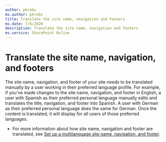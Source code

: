 ```yaml
---
author: pkrebs
ms.author: pkrebs
title: Translate the site name, navigation and footers
ms.date: 7/6/2020
description: Translate the site name, navigation and footers
ms.service: SharePoint Online
---
```


# Translate the site name, navigation, and footers
The site name, navigation, and footer of your site needs to be translated manually by a user working in their preferred language profile. For example, if you’ve made changes to the site name, navigation, and footer in English, a user with Spanish as their preferred personal language manually edits and translates the title, navigation, and footer into Spanish. A user with German as their preferred personal language does the same for German. Once the content is translated, it will display for all users of those preferred languages.  

- For more information about how site name, navigation and footer are translated, see [Set up a multilanguage site name, navigation, and footer](https://support.office.com/article/create-multilingual-communication-sites-pages-and-news-2bb7d610-5453-41c6-a0e8-6f40b3ed750c#bkmk_muitranslations).
